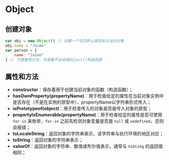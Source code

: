 # Object

## 创建对象  <a id="create"></a>

```javascript
var obj = new Object() // 创建一个包含默认属性和方法的对象
obj.name = "Jaime"
var person = {
    name: "Jaime"
} // 字面量表示法，字面量不会调用Object()构造函数
```

## 属性和方法  <a id="property"></a>

* **constructor**：保存着用于创建当前对象的函数（构造函数）；
* **hasOwnProperty(propertyName)**：用于检查给定的属性在当前对象实例中是否存在（不是在实例的原型中），propertyName以字符串形式传入；
* **isPrototypeof(object)**：用于检查传入的对象是否是传入对象的原型；
* **propertyIsEnumerable(propertyName)**：用于检查给定的属性是否可使用 `for-in` 来枚举，`for-in` 之前先检测对象变量是否是 `null` 或 `undefined`，否则会报错；
* **toLocaleString**：返回对象的字符串表示，该字符串与执行环境的地区对应；
* **toString**：返回对象的字符串表示；
* **valueOf**：返回对象的字符串、数值或布尔值表示，通常与 `toSting` 的返回值相同；

